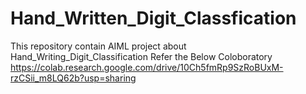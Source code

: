 # Hand_Written_Digit_Classfication
This repository contain AIML project about  Hand_Writing_Digit_Classification
Refer the Below Coloboratory 
https://colab.research.google.com/drive/10Ch5fmRp9SzRoBUxM-rzCSii_m8LQ62b?usp=sharing
